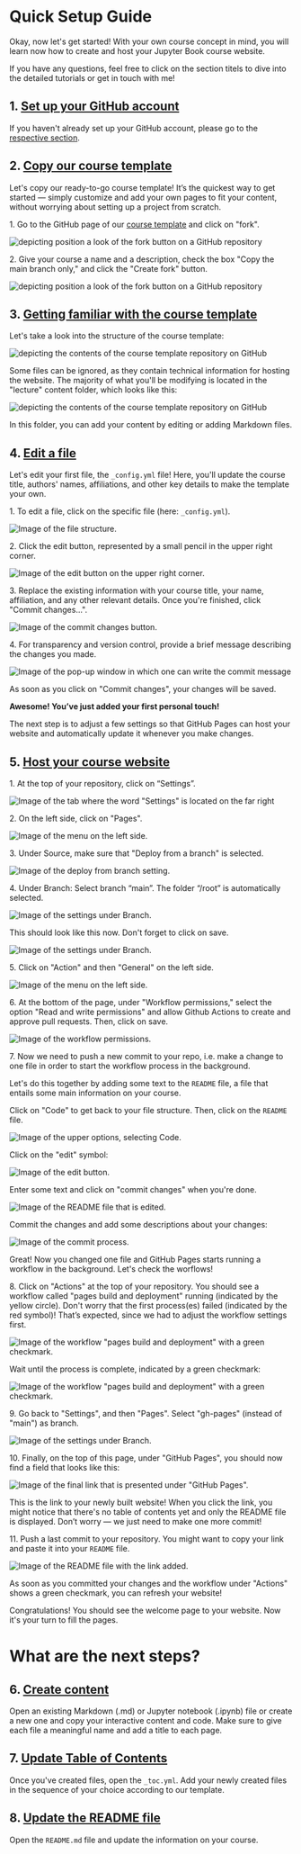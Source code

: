 # Quick Setup Guide 

Okay, now let's get started! With your own course concept in mind, you will learn now how to create and host your Jupyter Book course website. 


If you have any questions, feel free to click on the section titels to dive into the detailed tutorials or get in touch with me! 

## 1. [Set up your GitHub account](../1_github/account)
If you haven't already set up your GitHub account, please go to the [respective section](../1_github/account).  

## 2. [Copy our course template](../1_github/project)
Let's copy our ready-to-go course template! It’s the quickest way to get started — simply customize and add your own pages to fit your content, without worrying about setting up a project from scratch. 

1\. Go to the GitHub page of our [course template](https://github.com/luciebinder/course-template-minimal) and click on "fork".

![depicting position a look of the fork button on a GitHub repository](../../static/fork-button.png)

2\. Give your course a name and a description, check the box "Copy the main branch only," and click the "Create fork" button.

![depicting position a look of the fork button on a GitHub repository](../../static/create-fork.png)

## 3. [Getting familiar with the course template](../1_github/template)
Let's take a look into the structure of the course template:

![depicting the contents of the course template repository on GitHub](../../static/folder-structure_minimal-template.png)

Some files can be ignored, as they contain technical information for hosting the website. The majority of what you'll be modifying is located in the "lecture" content folder, which looks like this:

![depicting the contents of the course template repository on GitHub](../../static/lecture-folder-structure.png)

In this folder, you can add your content by editing or adding Markdown files.

## 4. [Edit a file](https://luciebinder.github.io/ws-openness-2025/content/1_github/template.html#make-your-first-adjustments)

Let's edit your first file, the `_config.yml` file! Here, you'll update the course title, authors' names, affiliations, and other key details to make the template your own.

1\. To edit a file, click on the specific file (here: `_config.yml`). 

![Image of the file structure.](../../static/click_on_file.png)

2\. Click the edit button, represented by a small pencil in the upper right corner. 

![Image of the edit button on the upper right corner.](../../static/edit_file.png)

3\. Replace the existing information with your course title, your name, affiliation, and any other relevant details. Once you're finished, click "Commit changes...".

![Image of the commit changes button.](../../static/commit_changes.png)

4\. For transparency and version control, provide a brief message describing the changes you made.

![Image of the pop-up window in which one can write the commit message](../../static/commit_message.png)

As soon as you click on "Commit changes", your changes will be saved.

**Awesome! You’ve just added your first personal touch!**

The next step is to adjust a few settings so that GitHub Pages can host your website and automatically update it whenever you make changes.

## 5. [Host your course website](../2_host/host_website)

1\. At the top of your repository, click on “Settings”.

![Image of the tab where the word "Settings" is located on the far right](../../static/settings.png)

2\. On the left side, click on "Pages".

![Image of the menu on the left side.](../../static/pages.png)
  
3\. Under Source, make sure that "Deploy from a branch" is selected.

![Image of the deploy from branch setting.](../../static/deploy-from-branch.png) 

4\. Under Branch: Select branch “main”. The folder “/root” is automatically selected.

![Image of the settings under Branch.](../../static/branch.png)

This should look like this now. Don't forget to click on save.

![Image of the settings under Branch.](../../static/save-branch.png)

5\. Click on "Action" and then "General" on the left side.

![Image of the menu on the left side.](../../static/actions-general.png)

6\. At the bottom of the page, under "Workflow permissions," select the option "Read and write permissions" and allow Github Actions to create and approve pull requests. Then, click on save.

![Image of the workflow permissions.](../../static/workflow_permissions.png)

7\. Now we need to push a new commit to your repo, i.e. make a change to one file in order to start the workflow process in the background.

Let's do this together by adding some text to the `README` file, a file that entails some main information on your course. 

Click on "Code" to get back to your file structure. Then, click on the `README` file. 

![Image of the upper options, selecting Code.](../../static/code.png)

Click on the "edit" symbol: 

![Image of the edit button.](../../static/edit-readme.png)

Enter some text and click on "commit changes" when you're done.

![Image of the README file that is edited.](../../static/edit-readme2.png)

Commit the changes and add some descriptions about your changes:

![Image of the commit process.](../../static/commit-readme.png)

Great! Now you changed one file and GitHub Pages starts running a workflow in the background. Let's check the worflows!

8\. Click on "Actions" at the top of your repository. You should see a workflow called "pages build and deployment" running (indicated by the yellow circle). Don't worry that the first process(es) failed (indicated by the red symbol)! That’s expected, since we had to adjust the workflow settings first.

![Image of the workflow "pages build and deployment" with a green checkmark.](../../static/action-click.png)

Wait until the process is complete, indicated by a green checkmark:

![Image of the workflow "pages build and deployment" with a green checkmark.](../../static/green-checkmark.png)

9\. Go back to "Settings", and then "Pages". Select "gh-pages" (instead of "main") as branch.
    
![Image of the settings under Branch.](../../static/gh-pages.png)

10\. Finally, on the top of this page, under "GitHub Pages", you should now find a field that looks like this:

![Image of the final link that is presented under "GitHub Pages".](../../static/pages_link.png)

This is the link to your newly built website! When you click the link, you might notice that there's no table of contents yet and only the README file is displayed. Don’t worry — we just need to make one more commit!

11\. Push a last commit to your repository. You might want to copy your link and paste it into your `README` file.

![Image of the README file with the link added.](../../static/edit-readme3.png)

As soon as you committed your changes and the workflow under "Actions" shows a green checkmark, you can refresh your website! 

Congratulations! You should see the welcome page to your website. Now it's your turn to fill the pages.


# What are the next steps?

## 6. [Create content](../3_create/intro)

Open an existing Markdown (.md) or Jupyter notebook (.ipynb) file or create a new one and copy your interactive content and code. Make sure to give each file a meaningful name and add a title to each page.

## 7. [Update Table of Contents](../3_create/setup-files)

Once you've created files, open the `_toc.yml`. Add your newly created files in the sequence of your choice according to our template.

## 8. [Update the README file](https://luciebinder.github.io/ws-openness-2025/content/1_github/template.html#the-readme)

Open the `README.md` file and update the information on your course.
